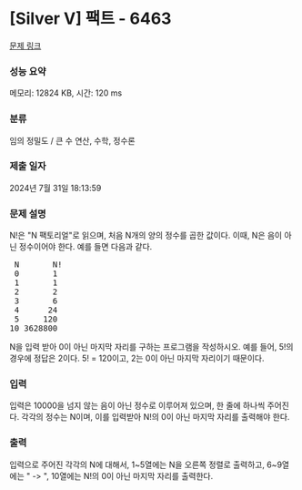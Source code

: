 # [Silver V] 팩트 - 6463 

[문제 링크](https://www.acmicpc.net/problem/6463) 

### 성능 요약

메모리: 12824 KB, 시간: 120 ms

### 분류

임의 정밀도 / 큰 수 연산, 수학, 정수론

### 제출 일자

2024년 7월 31일 18:13:59

### 문제 설명

<p>N!은 "N 팩토리얼"로 읽으며, 처음 N개의 양의 정수를 곱한 값이다. 이때, N은 음이 아닌 정수이어야 한다. 예를 들면 다음과 같다.</p>

<pre> N       N! 
 0       1 
 1       1 
 2       2 
 3       6 
 4      24 
 5     120 
10 3628800</pre>

<p>N을 입력 받아 0이 아닌 마지막 자리를 구하는 프로그램을 작성하시오. 예를 들어, 5!의 경우에 정답은 2이다. 5! = 120이고, 2는 0이 아닌 마지막 자리이기 때문이다.</p>

### 입력 

 <p>입력은 10000을 넘지 않는 음이 아닌 정수로 이루어져 있으며, 한 줄에 하나씩 주어진다. 각각의 정수는 N이며, 이를 입력받아 N!의 0이 아닌 마지막 자리를 출력해야 한다.</p>

### 출력 

 <p>입력으로 주어진 각각의 N에 대해서, 1~5열에는 N을 오른쪽 정렬로 출력하고, 6~9열에는 " -> ", 10열에는 N!의 0이 아닌 마지막 자리를 출력한다.</p>

